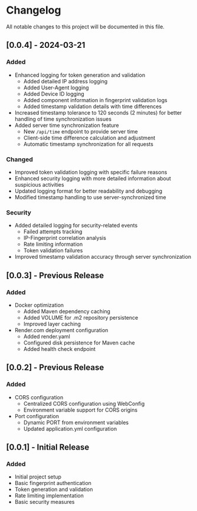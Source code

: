 # Changelog

All notable changes to this project will be documented in this file.

## [0.0.4] - 2024-03-21

### Added
- Enhanced logging for token generation and validation
  - Added detailed IP address logging
  - Added User-Agent logging
  - Added Device ID logging
  - Added component information in fingerprint validation logs
  - Added timestamp validation details with time differences
- Increased timestamp tolerance to 120 seconds (2 minutes) for better handling of time synchronization issues
- Added server time synchronization feature
  - New `/api/time` endpoint to provide server time
  - Client-side time difference calculation and adjustment
  - Automatic timestamp synchronization for all requests

### Changed
- Improved token validation logging with specific failure reasons
- Enhanced security logging with more detailed information about suspicious activities
- Updated logging format for better readability and debugging
- Modified timestamp handling to use server-synchronized time

### Security
- Added detailed logging for security-related events
  - Failed attempts tracking
  - IP-Fingerprint correlation analysis
  - Rate limiting information
  - Token validation failures
- Improved timestamp validation accuracy through server synchronization

## [0.0.3] - Previous Release

### Added
- Docker optimization
  - Added Maven dependency caching
  - Added VOLUME for .m2 repository persistence
  - Improved layer caching
- Render.com deployment configuration
  - Added render.yaml
  - Configured disk persistence for Maven cache
  - Added health check endpoint

## [0.0.2] - Previous Release

### Added
- CORS configuration
  - Centralized CORS configuration using WebConfig
  - Environment variable support for CORS origins
- Port configuration
  - Dynamic PORT from environment variables
  - Updated application.yml configuration

## [0.0.1] - Initial Release

### Added
- Initial project setup
- Basic fingerprint authentication
- Token generation and validation
- Rate limiting implementation
- Basic security measures 